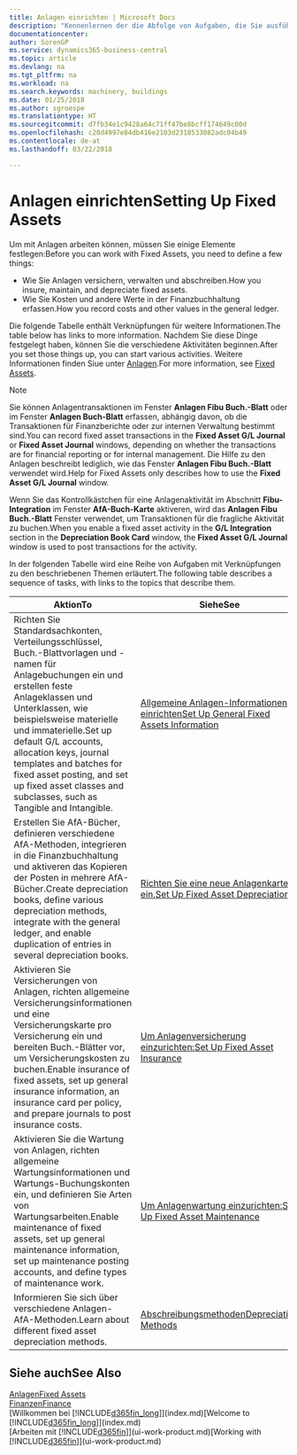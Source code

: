 ```yaml
---
title: Anlagen einrichten | Microsoft Docs
description: "Kennenlernen der die Abfolge von Aufgaben, die Sie ausführen müssen, um Anlagen einzurichten, wie Arbeitsplätze oder Gebäude."
documentationcenter: 
author: SorenGP
ms.service: dynamics365-business-central
ms.topic: article
ms.devlang: na
ms.tgt_pltfrm: na
ms.workload: na
ms.search.keywords: machinery, buildings
ms.date: 01/25/2018
ms.author: sgroespe
ms.translationtype: HT
ms.sourcegitcommit: d7fb34e1c9428a64c71ff47be8bcff174649c00d
ms.openlocfilehash: c20d4997e84db416e2103d2318533082adc04b49
ms.contentlocale: de-at
ms.lasthandoff: 03/22/2018

---
```

# <a name="setting-up-fixed-assets"></a><span data-ttu-id="8fb19-103">Anlagen einrichten</span><span class="sxs-lookup"><span data-stu-id="8fb19-103">Setting Up Fixed Assets</span></span>
<span data-ttu-id="8fb19-104">Um mit Anlagen arbeiten können, müssen Sie einige Elemente festlegen:</span><span class="sxs-lookup"><span data-stu-id="8fb19-104">Before you can work with Fixed Assets, you need to define a few things:</span></span>  

* <span data-ttu-id="8fb19-105">Wie Sie Anlagen versichern, verwalten und abschreiben.</span><span class="sxs-lookup"><span data-stu-id="8fb19-105">How you insure, maintain, and depreciate fixed assets.</span></span>  
* <span data-ttu-id="8fb19-106">Wie Sie Kosten und andere Werte in der Finanzbuchhaltung erfassen.</span><span class="sxs-lookup"><span data-stu-id="8fb19-106">How you record costs and other values in the general ledger.</span></span>  

<span data-ttu-id="8fb19-107">Die folgende Tabelle enthält Verknüpfungen für weitere Informationen.</span><span class="sxs-lookup"><span data-stu-id="8fb19-107">The table below has links to more information.</span></span> <span data-ttu-id="8fb19-108">Nachdem Sie diese Dinge festgelegt haben, können Sie die verschiedene Aktivitäten beginnen.</span><span class="sxs-lookup"><span data-stu-id="8fb19-108">After you set those things up, you can start various activities.</span></span> <span data-ttu-id="8fb19-109">Weitere Informationen finden Siue unter [Anlagen](fa-manage.md).</span><span class="sxs-lookup"><span data-stu-id="8fb19-109">For more information, see [Fixed Assets](fa-manage.md).</span></span>  

> [!NOTE]  
>   <span data-ttu-id="8fb19-110">Sie können Anlagentransaktionen im Fenster **Anlagen Fibu Buch.-Blatt** oder im Fenster **Anlagen Buch-Blatt** erfassen, abhängig davon, ob die Transaktionen für Finanzberichte oder zur internen Verwaltung bestimmt sind.</span><span class="sxs-lookup"><span data-stu-id="8fb19-110">You can record fixed asset transactions in the **Fixed Asset G/L Journal** or **Fixed Asset Journal** windows, depending on whether the transactions are for financial reporting or for internal management.</span></span> <span data-ttu-id="8fb19-111">Die Hilfe zu den Anlagen beschreibt lediglich, wie das Fenster **Anlagen Fibu Buch.-Blatt** verwendet wird.</span><span class="sxs-lookup"><span data-stu-id="8fb19-111">Help for Fixed Assets only describes how to use the **Fixed Asset G/L Journal** window.</span></span>  

<span data-ttu-id="8fb19-112">Wenn Sie das Kontrollkästchen für eine Anlagenaktivität im Abschnitt **Fibu-Integration** im Fenster **AfA-Buch-Karte** aktiveren, wird das **Anlagen Fibu Buch.-Blatt** Fenster verwendet, um Transaktionen für die fragliche Aktivität zu buchen.</span><span class="sxs-lookup"><span data-stu-id="8fb19-112">When you enable a fixed asset activity in the **G/L Integration** section in the **Depreciation Book Card** window, the **Fixed Asset G/L Journal** window is used to post transactions for the activity.</span></span>

<span data-ttu-id="8fb19-113">In der folgenden Tabelle wird eine Reihe von Aufgaben mit Verknüpfungen zu den beschriebenen Themen erläutert.</span><span class="sxs-lookup"><span data-stu-id="8fb19-113">The following table describes a sequence of tasks, with links to the topics that describe them.</span></span>  

| <span data-ttu-id="8fb19-114">Aktion</span><span class="sxs-lookup"><span data-stu-id="8fb19-114">To</span></span> | <span data-ttu-id="8fb19-115">Siehe</span><span class="sxs-lookup"><span data-stu-id="8fb19-115">See</span></span> |
| --- | --- |
| <span data-ttu-id="8fb19-116">Richten Sie Standardsachkonten, Verteilungsschlüssel, Buch.-Blattvorlagen und - namen für Anlagebuchungen ein und erstellen feste Anlageklassen und Unterklassen, wie beispielsweise materielle und immaterielle.</span><span class="sxs-lookup"><span data-stu-id="8fb19-116">Set up default G/L accounts, allocation keys, journal templates and batches for fixed asset posting, and set up fixed asset classes and subclasses, such as Tangible and Intangible.</span></span> |[<span data-ttu-id="8fb19-117">Allgemeine Anlagen-Informationen einrichten</span><span class="sxs-lookup"><span data-stu-id="8fb19-117">Set Up General Fixed Assets Information</span></span>](fa-how-setup-general.md) |
| <span data-ttu-id="8fb19-118">Erstellen Sie AfA-Bücher, definieren verschiedene AfA-Methoden, integrieren in die Finanzbuchhaltung und aktiveren das Kopieren der Posten in mehrere AfA-Bücher.</span><span class="sxs-lookup"><span data-stu-id="8fb19-118">Create depreciation books, define various depreciation methods, integrate with the general ledger, and enable duplication of entries in several depreciation books.</span></span> |[<span data-ttu-id="8fb19-119">Richten Sie eine neue Anlagenkarte ein.</span><span class="sxs-lookup"><span data-stu-id="8fb19-119">Set Up Fixed Asset Depreciation</span></span>](fa-how-setup-depreciation.md) |
| <span data-ttu-id="8fb19-120">Aktivieren Sie Versicherungen von Anlagen, richten allgemeine Versicherungsinformationen und eine Versicherungskarte pro Versicherung ein und bereiten Buch.-Blätter vor, um Versicherungskosten zu buchen.</span><span class="sxs-lookup"><span data-stu-id="8fb19-120">Enable insurance of fixed assets, set up general insurance information, an insurance card per policy, and prepare journals to post insurance costs.</span></span> |[<span data-ttu-id="8fb19-121">Um Anlagenversicherung einzurichten:</span><span class="sxs-lookup"><span data-stu-id="8fb19-121">Set Up Fixed Asset Insurance</span></span>](fa-how-setup-insurance.md) |
| <span data-ttu-id="8fb19-122">Aktivieren Sie die Wartung von Anlagen, richten allgemeine Wartungsinformationen und Wartungs-Buchungskonten ein, und definieren Sie Arten von Wartungsarbeiten.</span><span class="sxs-lookup"><span data-stu-id="8fb19-122">Enable maintenance of fixed assets, set up general maintenance information, set up maintenance posting accounts, and define types of maintenance work.</span></span> |[<span data-ttu-id="8fb19-123">Um Anlagenwartung einzurichten:</span><span class="sxs-lookup"><span data-stu-id="8fb19-123">Set Up Fixed Asset Maintenance</span></span>](fa-how-setup-maintenance.md) |
| <span data-ttu-id="8fb19-124">Informieren Sie sich über verschiedene Anlagen-AfA-Methoden.</span><span class="sxs-lookup"><span data-stu-id="8fb19-124">Learn about different fixed asset depreciation methods.</span></span> |[<span data-ttu-id="8fb19-125">Abschreibungsmethoden</span><span class="sxs-lookup"><span data-stu-id="8fb19-125">Depreciation Methods</span></span>](fa-depreciation-methods.md) |

## <a name="see-also"></a><span data-ttu-id="8fb19-126">Siehe auch</span><span class="sxs-lookup"><span data-stu-id="8fb19-126">See Also</span></span>
[<span data-ttu-id="8fb19-127">Anlagen</span><span class="sxs-lookup"><span data-stu-id="8fb19-127">Fixed Assets</span></span>](fa-manage.md)  
[<span data-ttu-id="8fb19-128">Finanzen</span><span class="sxs-lookup"><span data-stu-id="8fb19-128">Finance</span></span>](finance.md)  
<span data-ttu-id="8fb19-129">[Willkommen bei [!INCLUDE[d365fin_long](includes/d365fin_long_md.md)]](index.md)</span><span class="sxs-lookup"><span data-stu-id="8fb19-129">[Welcome to [!INCLUDE[d365fin_long](includes/d365fin_long_md.md)]](index.md)</span></span>  
<span data-ttu-id="8fb19-130">[Arbeiten mit [!INCLUDE[d365fin](includes/d365fin_md.md)]](ui-work-product.md)</span><span class="sxs-lookup"><span data-stu-id="8fb19-130">[Working with [!INCLUDE[d365fin](includes/d365fin_md.md)]](ui-work-product.md)</span></span>

